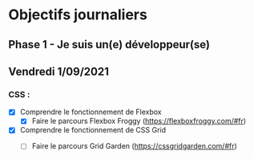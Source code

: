 # Objectifs journaliers

## Phase 1 - Je suis un(e) développeur(se)

## Vendredi 1/09/2021

### CSS : 
  * [x] Comprendre le fonctionnement de Flexbox
    * [x] Faire le parcours Flexbox Froggy (https://flexboxfroggy.com/#fr)
  * [x] Comprendre le fonctionnement de CSS Grid
    * [ ] Faire le parcours Grid Garden (https://cssgridgarden.com/#fr)






